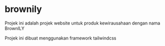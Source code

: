 # brownily
Projek ini adalah projek website untuk produk kewirausahaan dengan nama BrownILY

Projek ini dibuat menggunakan framework tailwindcss
